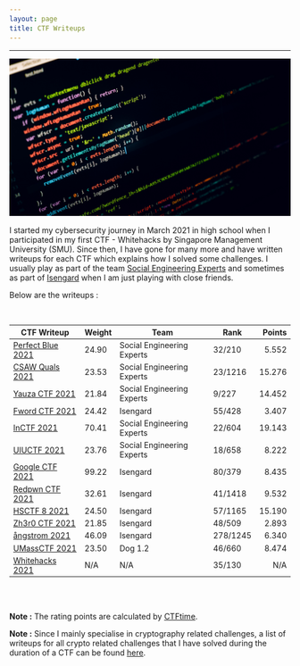 ```yaml
---
layout: page
title: CTF Writeups
---
```

<hr/>

![CTF Writeups Main Page](/assets/img/ctfImages/misc/homePageImage.png)

I started my cybersecurity journey in March 2021 in high school when I participated in my first CTF - Whitehacks by Singapore Management University (SMU). Since then, I have gone for many more and have written writeups for each CTF which explains how I solved some challenges. I usually play as part of the team <a href="https://ctftime.org/team/151372" target="_blank">Social Engineering Experts</a> and sometimes as part of <a href="https://ctftime.org/team/78268" target="_blank">Isengard</a> when I am just playing with close friends.

Below are the writeups :

<br/>

| CTF Writeup | Weight | Team | Rank | Points | 
| ------------- |  --- | --- | ------ | -----: |
|[Perfect Blue 2021](https://angmar2722.github.io/CTFwriteups/2021/pbctf2021/) | 24.90 | Social Engineering Experts | 32/210 | 5.552 |
|[CSAW Quals 2021](https://angmar2722.github.io/CTFwriteups/2021/csaw2021/) | 23.53 | Social Engineering Experts | 23/1216 | 15.276 |
|[Yauza CTF 2021](https://angmar2722.github.io/CTFwriteups/2021/yauza2021/) | 21.84 | Social Engineering Experts | 9/227 | 14.452 |
|[Fword CTF 2021](https://angmar2722.github.io/CTFwriteups/2021/fword2021/) | 24.42 | Isengard | 55/428 | 3.407 |
|[InCTF 2021](https://angmar2722.github.io/CTFwriteups/2021/inctf2021/) | 70.41 | Social Engineering Experts | 22/604 | 19.143 |
|[UIUCTF 2021](https://angmar2722.github.io/CTFwriteups/2021/uiuctf2021/) | 23.76 | Social Engineering Experts | 18/658 | 8.222 |
|[Google CTF 2021](https://angmar2722.github.io/CTFwriteups/2021/google2021/) | 99.22 | Isengard | 80/379 | 8.435 |
|[Redpwn CTF 2021](https://angmar2722.github.io/CTFwriteups/2021/redpwn2021/) | 32.61 | Isengard | 41/1418 | 9.532 | 
|[HSCTF 8 2021](https://angmar2722.github.io/CTFwriteups/2021/hsctf2021/) | 24.50 | Isengard | 57/1165 | 15.190 | 
|[Zh3r0 CTF 2021](https://angmar2722.github.io/CTFwriteups/2021/zh3r02021/) | 21.85 | Isengard | 48/509 | 2.893 |
|[ångstrom 2021](https://angmar2722.github.io/CTFwriteups/2021/actf2021/) | 46.09 | Isengard | 278/1245 | 6.340 |
|[UMassCTF 2021](https://angmar2722.github.io/CTFwriteups/2021/umass2021/) | 23.50 | Dog 1.2 | 46/660 | 8.474 |
|[Whitehacks 2021](https://angmar2722.github.io/CTFwriteups/2021/wh2021/) | N/A | N/A | 35/130 | N/A |

<br/>

<br/>

**Note :** The rating points are calculated by <a href="https://ctftime.org/rating-formula/" target="_blank">CTFtime</a>.

**Note :** Since I mainly specialise in cryptography related challenges, a list of writeups for all crypto related challenges that I have solved during the duration of a CTF can be found <a href="https://github.com/Angmar2722/Angmar2722.github.io/blob/master/CTFwriteups/CryptoWriteupsList/cryptoWriteupsMainPage.md" target="_blank">here</a>.

<!-- **Note :** My writeups for when I play a CTF completely on my own can be found <a href="https://angmar2722.github.io/CTFwriteups/oneOffOrSoloWriteups" target="_blank">here</a>. -->



